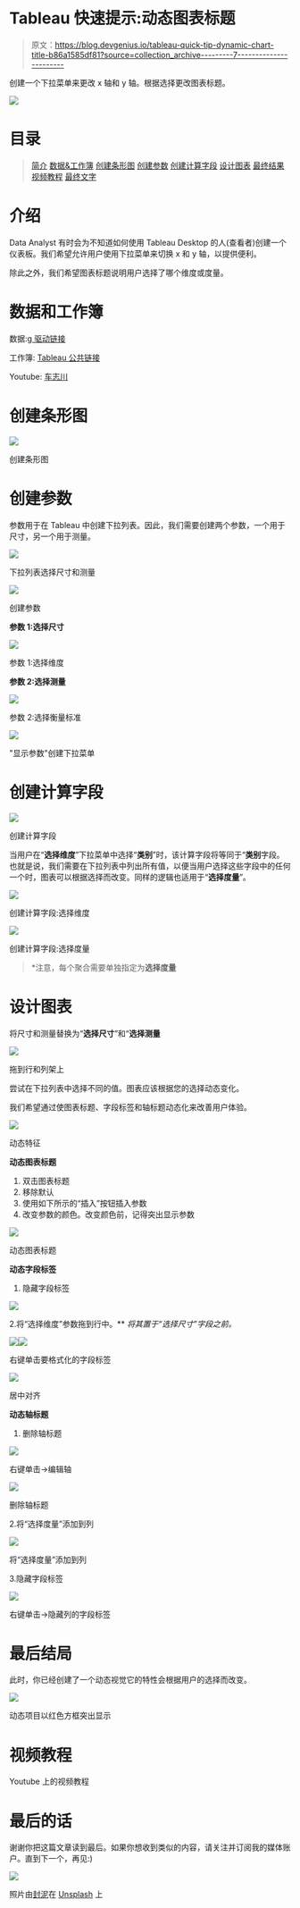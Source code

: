# Tableau 快速提示:动态图表标题

> 原文：<https://blog.devgenius.io/tableau-quick-tip-dynamic-chart-title-b86a1585df81?source=collection_archive---------7----------------------->

创建一个下拉菜单来更改 x 轴和 y 轴。根据选择更改图表标题。

![](img/699e9203675b12e403ee909125856b3d.png)

# 目录

> [简介](#3cb4)
> [数据&工作簿](#89c7)
> [创建条形图](#c104)
> [创建参数](#d614)
> [创建计算字段](#324a)
> [设计图表](#0019)
> [最终结果](#cb37)
> [视频教程](#d5d6)
> [最终文字](#1561)

# 介绍

Data Analyst 有时会为不知道如何使用 Tableau Desktop 的人(查看者)创建一个仪表板。我们希望允许用户使用下拉菜单来切换 x 和 y 轴，以提供便利。

除此之外，我们希望图表标题说明用户选择了哪个维度或度量。

# 数据和工作簿

数据:[g 驱动链接](https://docs.google.com/spreadsheets/d/1o-KaA43TD6Q_w_vnyEOIzaR6xMTmR9nd/edit?usp=sharing&ouid=105166131516527752739&rtpof=true&sd=true)

工作簿: [Tableau 公共链接](https://public.tableau.com/app/profile/foo.chee.chuan/viz/DynamicChartTitle/DynamicChartTitle)

Youtube: [车志川](https://www.youtube.com/channel/UC73tyElpkCE_6cbZxMLKnkw)

# 创建条形图

![](img/220eaf5ddcd5a409ce42d97050b010d9.png)

创建条形图

# 创建参数

参数用于在 Tableau 中创建下拉列表。因此，我们需要创建两个参数，一个用于尺寸，另一个用于测量。

![](img/fa7df16da73273b5a8d84c9b7b0900a8.png)

下拉列表选择尺寸和测量

![](img/12880786edc56a678752d36b37f8c0f5.png)

创建参数

**参数 1:选择尺寸**

![](img/f2635db60dbbea01eeda2c4263a9da80.png)

参数 1:选择维度

**参数 2:选择测量**

![](img/9ac6e7a75212bf20d441842dee7061a7.png)

参数 2:选择衡量标准

![](img/f9bd94ceab767c99f6923ffcc8add7d7.png)

"显示参数"创建下拉菜单

# 创建计算字段

![](img/a136a6b58edb77acec600b99eab74f5b.png)

创建计算字段

当用户在“**选择维度**”下拉菜单中选择“**类别**”时，该计算字段将等同于“**类别**字段。也就是说，我们需要在下拉列表中列出所有值，以便当用户选择这些字段中的任何一个时，图表可以根据选择而改变。同样的逻辑也适用于“**选择度量**”。

![](img/ef1f252ecf5a577e15078b8804d6e802.png)

创建计算字段:选择维度

![](img/5bdd0794c63b5a4a8fe9fa2506b6202d.png)

创建计算字段:选择度量

> *注意，每个聚合需要单独指定为**选择度量**

# 设计图表

将尺寸和测量替换为“**选择尺寸**”和“**选择测量**

![](img/481ba76c455cc875f706daccedf2245a.png)

拖到行和列架上

尝试在下拉列表中选择不同的值。图表应该根据您的选择动态变化。

我们希望通过使图表标题、字段标签和轴标题动态化来改善用户体验。

![](img/e9258450b86a7893154f364a28863b02.png)

动态特征

**动态图表标题**

1.  双击图表标题
2.  移除默认
3.  使用如下所示的“插入”按钮插入参数
4.  改变参数的颜色。改变颜色前，记得突出显示参数

![](img/8c96a7c33b7369f88c5c1c9c37b7095d.png)

动态图表标题

**动态字段标签**

1.  隐藏字段标签

![](img/11c88f4b90da233c256ade14fe83b8aa.png)

2.将“选择维度”参数拖到行中。** *将其置于“选择尺寸”字段之前。*

![](img/33cf0ac54260ab3ea9743b5045b3fce3.png)![](img/9962c075c84b981df9e36b90490af9d9.png)

右键单击要格式化的字段标签

![](img/12483a604a0c61dce4a3418a72cc75c2.png)

居中对齐

**动态轴标题**

1.  删除轴标题

![](img/65b57d7abd377a8e56c8f31b06cca0ad.png)

右键单击->编辑轴

![](img/61fa96d846857c202b3498571ce7018b.png)

删除轴标题

2.将“选择度量”添加到列

![](img/7faeca8b67f5f3780de21cc51ff8b756.png)

将“选择度量”添加到列

3.隐藏字段标签

![](img/b8611c5bda07270444d3f716b0408156.png)

右键单击->隐藏列的字段标签

# 最后结局

此时，你已经创建了一个动态视觉它的特性会根据用户的选择而改变。

![](img/0b056e5b29fd8e465c72ea5c5143bd1a.png)

动态项目以红色方框突出显示

# 视频教程

Youtube 上的视频教程

# 最后的话

谢谢你把这篇文章读到最后。如果你想收到类似的内容，请关注并订阅我的媒体账户。直到下一个，再见:)

![](img/f614f14bea52db82ee1b1b7f63fadc52.png)

照片由[封泥](https://unsplash.com/@milestogobeforeisleep?utm_source=unsplash&utm_medium=referral&utm_content=creditCopyText)在 [Unsplash](https://unsplash.com/s/photos/farewell?utm_source=unsplash&utm_medium=referral&utm_content=creditCopyText) 上